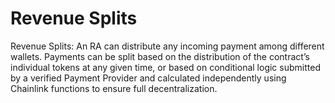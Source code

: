 # Revenue Splits

Revenue Splits: An RA can distribute any incoming payment among different wallets. Payments can be split based on the distribution of the contract’s individual tokens at any given time, or based on conditional logic submitted by a verified Payment Provider and calculated independently using Chainlink functions to ensure full decentralization.
